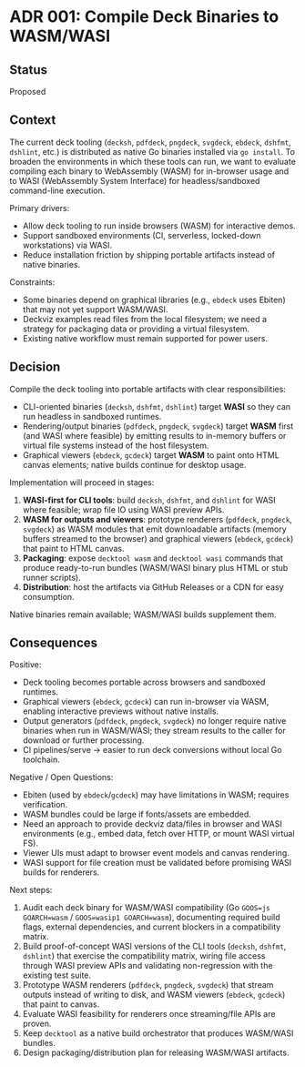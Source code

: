 # ADR 001: Compile Deck Binaries to WASM/WASI

## Status

Proposed

## Context

The current deck tooling (`decksh`, `pdfdeck`, `pngdeck`, `svgdeck`, `ebdeck`, `dshfmt`, `dshlint`, etc.) is distributed as native Go binaries installed via `go install`. To broaden the environments in which these tools can run, we want to evaluate compiling each binary to WebAssembly (WASM) for in-browser usage and to WASI (WebAssembly System Interface) for headless/sandboxed command-line execution.

Primary drivers:

- Allow deck tooling to run inside browsers (WASM) for interactive demos.
- Support sandboxed environments (CI, serverless, locked-down workstations) via WASI.
- Reduce installation friction by shipping portable artifacts instead of native binaries.

Constraints:

- Some binaries depend on graphical libraries (e.g., `ebdeck` uses Ebiten) that may not yet support WASM/WASI.
- Deckviz examples read files from the local filesystem; we need a strategy for packaging data or providing a virtual filesystem.
- Existing native workflow must remain supported for power users.

## Decision

Compile the deck tooling into portable artifacts with clear responsibilities:

- CLI-oriented binaries (`decksh`, `dshfmt`, `dshlint`) target **WASI** so they can run headless in sandboxed runtimes.
- Rendering/output binaries (`pdfdeck`, `pngdeck`, `svgdeck`) target **WASM** first (and WASI where feasible) by emitting results to in-memory buffers or virtual file systems instead of the host filesystem.
- Graphical viewers (`ebdeck`, `gcdeck`) target **WASM** to paint onto HTML canvas elements; native builds continue for desktop usage.

Implementation will proceed in stages:

1. **WASI-first for CLI tools**: build `decksh`, `dshfmt`, and `dshlint` for WASI where feasible; wrap file IO using WASI preview APIs.
2. **WASM for outputs and viewers**: prototype renderers (`pdfdeck`, `pngdeck`, `svgdeck`) as WASM modules that emit downloadable artifacts (memory buffers streamed to the browser) and graphical viewers (`ebdeck`, `gcdeck`) that paint to HTML canvas.
3. **Packaging**: expose `decktool wasm` and `decktool wasi` commands that produce ready-to-run bundles (WASM/WASI binary plus HTML or stub runner scripts).
4. **Distribution**: host the artifacts via GitHub Releases or a CDN for easy consumption.

Native binaries remain available; WASM/WASI builds supplement them.

## Consequences

Positive:

- Deck tooling becomes portable across browsers and sandboxed runtimes.
- Graphical viewers (`ebdeck`, `gcdeck`) can run in-browser via WASM, enabling interactive previews without native installs.
- Output generators (`pdfdeck`, `pngdeck`, `svgdeck`) no longer require native binaries when run in WASM/WASI; they stream results to the caller for download or further processing.
- CI pipelines/serve → easier to run deck conversions without local Go toolchain.

Negative / Open Questions:

- Ebiten (used by `ebdeck`/`gcdeck`) may have limitations in WASM; requires verification.
- WASM bundles could be large if fonts/assets are embedded.
- Need an approach to provide deckviz data/files in browser and WASI environments (e.g., embed data, fetch over HTTP, or mount WASI virtual FS).
- Viewer UIs must adapt to browser event models and canvas rendering.
- WASI support for file creation must be validated before promising WASI builds for renderers.

Next steps:

1. Audit each deck binary for WASM/WASI compatibility (Go `GOOS=js GOARCH=wasm` / `GOOS=wasip1 GOARCH=wasm`), documenting required build flags, external dependencies, and current blockers in a compatibility matrix.
2. Build proof-of-concept WASI versions of the CLI tools (`decksh`, `dshfmt`, `dshlint`) that exercise the compatibility matrix, wiring file access through WASI preview APIs and validating non-regression with the existing test suite.
3. Prototype WASM renderers (`pdfdeck`, `pngdeck`, `svgdeck`) that stream outputs instead of writing to disk, and WASM viewers (`ebdeck`, `gcdeck`) that paint to canvas.
4. Evaluate WASI feasibility for renderers once streaming/file APIs are proven.
5. Keep `decktool` as a native build orchestrator that produces WASM/WASI bundles.
6. Design packaging/distribution plan for releasing WASM/WASI artifacts.
